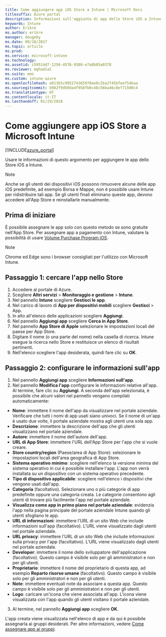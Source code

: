 ```yaml
---
title: Come aggiungere app iOS Store a Intune | Microsoft Docs
titlesuffix: Azure portal
description: Informazioni sull'aggiunta di app dello Store iOS a Intune."
keywords: Intune
author: Erikre
ms.author: erikre
manager: dougeby
ms.date: 09/18/2017
ms.topic: article
ms.prod: 
ms.service: microsoft-intune
ms.technology: 
ms.assetid: c59514d7-1256-4576-9380-e7a0b85a0378
ms.reviewer: mghadial
ms.suite: ems
ms.custom: intune-azure
ms.openlocfilehash: e013b5c995274365978ee0c2ba2f45bfeef54baa
ms.sourcegitcommit: b982f9d50da4f958fb0c48c56ba46c8ef71500c4
ms.translationtype: HT
ms.contentlocale: it-IT
ms.lasthandoff: 01/29/2018
---
```

# <a name="how-to-add-ios-store-apps-to-microsoft-intune"></a>Come aggiungere app iOS Store a Microsoft Intune

[!INCLUDE[azure_portal](./includes/azure_portal.md)]


Usare le informazioni di questo argomento per aggiungere le app dello Store iOS a Intune.

>[!NOTE]
>Anche se gli utenti dei dispositivi iOS possono rimuovere alcune delle app iOS predefinite, ad esempio Borsa e Mappe, non è possibile usare Intune per ridistribuire tali app. Se gli utenti finali eliminano queste app, devono accedere all'App Store e reinstallarle manualmente.

## <a name="before-you-start"></a>Prima di iniziare

È possibile assegnare le app solo con questo metodo se sono gratuite nell'App Store. Per assegnare app a pagamento con Intune, valutare la possibilità di usare [Volume Purchase Program iOS](vpp-apps-ios.md).

>[!NOTE]
>Chrome ed Edge sono i browser consigliati per l'utilizzo con Microsoft Intune.

## <a name="step-1---search-for-the-app-in-the-store"></a>Passaggio 1: cercare l'app nello Store

1. Accedere al portale di Azure.
2. Scegliere **Altri servizi** > **Monitoraggio e gestione** > **Intune**.
3. Nel pannello **Intune** scegliere **Gestisci le app**.
4. Nel carico di lavoro di **App per dispositivi mobili** scegliere **Gestisci** > App.
5. In alto all'elenco delle applicazioni scegliere **Aggiungi**.
6. Nel pannello **Aggiungi app** scegliere **Cerca in App Store**.
7. Nel pannello **App Store di Apple** selezionare le impostazioni locali del paese per App Store.
8. Digitare il nome (o una parte del nome) nella casella di ricerca. Intune esegue la ricerca nello Store e restituisce un elenco di risultati pertinenti.
9. Nell'elenco scegliere l'app desiderata, quindi fare clic su **OK**.

## <a name="step-2---configure-app-information"></a>Passaggio 2: configurare le informazioni sull'app

1. Nel pannello **Aggiungi app** scegliere **Informazioni sull'app**.
2. Nel pannello **Modifica l'app** configurare le informazioni relative all'app. Al termine, fare clic su **Aggiungi**. A seconda dell'app selezionata, è possibile che alcuni valori nel pannello vengano compilati automaticamente:
- **Nome**: immettere il nome dell'app da visualizzare nel portale aziendale. Verificare che tutti i nomi di app usati siano univoci. Se il nome di un'app è usato due volte, il portale aziendale mostra agli utenti una sola app.
- **Descrizione**: immettere la descrizione dell'app che gli utenti visualizzano nel portale aziendale.
- **Autore**: immettere il nome dell'autore dell'app.
- **URL di App Store**: immettere l'URL dell'App Store per l'app che si vuole creare.
- **Store country/region** (Paese/area di App Store): selezionare le impostazioni locali dell'area geografica di App Store.
- **Sistema operativo minimo**: scegliere nell'elenco la versione minima del sistema operativo in cui è possibile installare l'app. L'app non verrà installata su un dispositivo con un sistema operativo precedente.
- **Tipo di dispositivo applicabile**: scegliere nell'elenco i dispositivi che vengono usati dall'app.
- **Categoria** (facoltativo). Selezionare uno o più categorie di app predefinite oppure una categoria creata. Le categorie consentono agli utenti di trovare più facilmente l'app nel portale aziendale.
- **Visualizza come app in primo piano nel portale aziendale**: evidenzia l'app nella pagina principale del portale aziendale Intune quando gli utenti sfogliano le app.
- **URL di informazioni**: immettere l'URL di un sito Web che include informazioni sull'app (facoltativo). L'URL viene visualizzato dagli utenti nel portale aziendale.
- **URL privacy**: immettere l'URL di un sito Web che include informazioni sulla privacy per l'app (facoltativo). L'URL viene visualizzato dagli utenti nel portale aziendale.
- **Developer**: immettere il nome dello sviluppatore dell'applicazione (facoltativo). Questo campo è visibile solo per gli amministratori e non per gli utenti.
- **Proprietario**: immettere il nome del proprietario di questa app, ad esempio **Reparto risorse umane** (facoltativo).  Questo campo è visibile solo per gli amministratori e non per gli utenti.
- **Note**: immettere eventuali note da associare a questa app. Questo campo è visibile solo per gli amministratori e non per gli utenti.
- **Logo**: caricare un'icona che viene associata all'app. L'icona viene visualizzata con l'app quando gli utenti visitano il portale aziendale.
3. Al termine, nel pannello **Aggiungi app** scegliere **OK**.

L'app creata viene visualizzata nell'elenco di app e da qui è possibile assegnarla ai gruppi desiderati. Per altre informazioni, vedere [Come assegnare app ai gruppi](apps-deploy.md).
